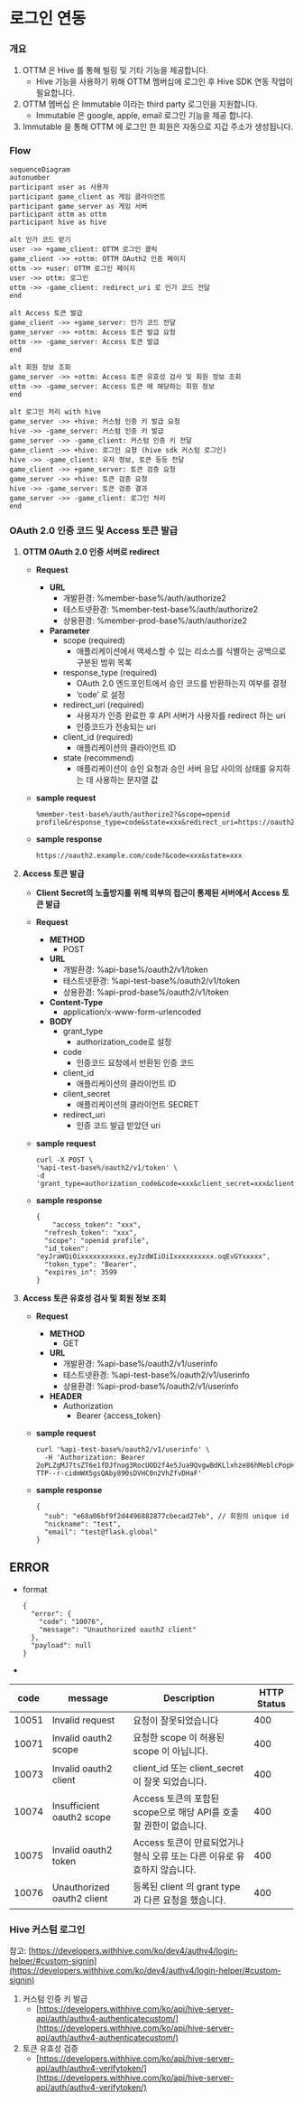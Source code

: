 # 로그인 연동

### 개요

1. OTTM 은 Hive 를 통해 빌링 및 기타 기능을 제공합니다.
   - Hive 기능을 사용하기 위해 OTTM 멤버십에 로그인 후 Hive SDK 연동 작업이 필요합니다.
2. OTTM 멤버십 은 Immutable 이라는 third party 로그인을 지원합니다. 
   - Immutable 은 google, apple, email 로그인 기능을 제공 합니다.
3. Immutable 을 통해 OTTM 에 로그인 한 회원은 자동으로 지갑 주소가 생성됩니다.

### **Flow**

```mermaid
sequenceDiagram
autonumber
participant user as 사용자
participant game_client as 게임 클라이언트
participant game_server as 게임 서버
participant ottm as ottm
participant hive as hive

alt 인가 코드 받기
user ->> +game_client: OTTM 로그인 클릭
game_client ->> +ottm: OTTM OAuth2 인증 페이지 
ottm ->> +user: OTTM 로그인 페이지
user ->> ottm: 로그인
ottm ->> -game_client: redirect_uri 로 인가 코드 전달
end

alt Access 토큰 발급
game_client ->> +game_server: 인가 코드 전달
game_server ->> +ottm: Access 토큰 발급 요청 
ottm ->> -game_server: Access 토큰 발급
end

alt 회원 정보 조회
game_server ->> +ottm: Access 토큰 유효성 검사 및 회원 정보 조회 
ottm ->> -game_server: Access 토큰 에 해당하는 회원 정보
end

alt 로그인 처리 with hive
game_server ->> +hive: 커스텀 인증 키 발급 요청
hive ->> -game_server: 커스텀 인증 키 발급
game_server ->> -game_client: 커스텀 인증 키 전달
game_client ->> +hive: 로그인 요청 (hive sdk 커스텀 로그인)
hive ->> -game_client: 유저 정보, 토큰 등등 전달
game_client ->> +game_server: 토큰 검증 요청
game_server ->> +hive: 토큰 검증 요청
hive ->> -game_server: 토큰 검증 결과
game_server ->> -game_client: 로그인 처리
end
```

### OAuth 2.0 인증 코드 및 Access 토큰 발급

1. **OTTM OAuth 2.0 인증 서버로 redirect**
    - **Request**
        - **URL**
            - 개발환경: %member-base%/auth/authorize2
            - 테스트넷환경: %member-test-base%/auth/authorize2
            - 상용환경: %member-prod-base%/auth/authorize2
        - **Parameter**
            - scope (required)
                - 애플리케이션에서 액세스할 수 있는 리소스를 식별하는 공백으로 구분된 범위 목록
            - response_type (required)
                - OAuth 2.0 엔드포인트에서 승인 코드를 반환하는지 여부를 결정
                - ‘code’ 로 설정
            - redirect_uri (required)
                - 사용자가 인증 완료한 후 API 서버가 사용자를 redirect 하는 uri
                - 인증코드가 전송되는 uri
            - client_id (required)
                - 애플리케이션의 클라이언트 ID
            - state (recommend)
                - 애플리케이션이 승인 요청과 승인 서버 응답 사이의 상태를 유지하는 데 사용하는 문자열 값
    - **sample request**

        ```
        %member-test-base%/auth/authorize2?&scope=openid profile&response_type=code&state=xxx&redirect_uri=https://oauth2.example.com/code&client_id=xxx
        ```

    - **sample response**

        ```
        https://oauth2.example.com/code?&code=xxx&state=xxx
        ```


1. **Access 토큰 발급**
    - **Client Secret의 노출방지를 위해 외부의 접근이 통제된 서버에서 Access 토큰 발급**
    - **Request**
        - **METHOD**
            - POST
        - **URL**
            - 개발환경: %api-base%/oauth2/v1/token
            - 테스트넷환경: %api-test-base%/oauth2/v1/token
            - 상용환경: %api-prod-base%/oauth2/v1/token
        - **Content-Type**
            - application/x-www-form-urlencoded
        - **BODY**
            - grant_type
                - authorization_code로 설정
            - code
                - 인증코드 요청에서 반환된 인증 코드
            - client_id
                - 애플리케이션의 클라이언트 ID
            - client_secret
                - 애플리케이션의 클라이언트 SECRET
            - redirect_uri
                - 인증 코드 발급 받았던 uri
    - **sample request**

        ```
        curl -X POST \
        '%api-test-base%/oauth2/v1/token' \
        -d 'grant_type=authorization_code&code=xxx&client_secret=xxx&client_id=xxx&redirect_uri=https://oauth2.example.com/code'
        ```

    - **sample response**

        ```
        {
        	"access_token": "xxx",
          "refresh_token": "xxx",
          "scope": "openid profile",
          "id_token": "eyJraWQiOixxxxxxxxxxx.eyJzdWIiOiIxxxxxxxxxx.oqEvGYxxxxx",
          "token_type": "Bearer",
          "expires_in": 3599
        }
        ```


1. **Access 토큰 유효성 검사 및 회원 정보 조회**
    - **Request**
        - **METHOD**
            - GET
        - **URL**
            - 개발환경: %api-base%/oauth2/v1/userinfo
            - 테스트넷환경: %api-test-base%/oauth2/v1/userinfo
            - 상용환경: %api-prod-base%/oauth2/v1/userinfo
        - **HEADER**
            - Authorization
                - Bearer {access_token}
    - **sample request**

        ```
        curl '%api-test-base%/oauth2/v1/userinfo' \
          -H 'Authorization: Bearer 2oPLZgMJ7tsZT6e1fDJfnog3RocUOD2f4e5Jua9QvgwBdKLlxhze86hMeblcPopH4XeXESezb1dInlQIGz5k7uA-TTP--r-cidmWX5gsQAby890sDVHC0n2VhZfvDHaF'
        ```

    - **sample response**

        ```
        {
          "sub": "e68a06bf9f2d4496882877cbecad27eb", // 회원의 unique id
          "nickname": "test",
          "email": "test@flask.global"
        }
        ```


## ERROR

- format

    ```
    {
      "error": {
        "code": "10076",
        "message": "Unauthorized oauth2 client"
      },
      "payload": null
    }
    ```

-

| code | message | Description | HTTP Status |
| --- | --- | --- | --- |
| 10051 | Invalid request | 요청이 잘못되었습니다 | 400 |
| 10071 | Invalid oauth2 scope | 요청한 scope 이 허용된 scope 이 아닙니다. | 400 |
| 10073 | Invalid oauth2 client | client_id 또는 client_secret 이 잘못 되었습니다.        | 400 |
| 10074 | Insufficient oauth2 scope | Access 토큰의 포함된 scope으로 해당 API를 호출 할 권한이 없습니다. | 400 |
| 10075 | Invalid oauth2 token | Access 토큰이 만료되었거나 형식 오류 또는 다른 이유로 유효하지 않습니다. | 400 |
| 10076 | Unauthorized oauth2 client | 등록된 client 의 grant type과 다른 요청을 했습니다. | 400 |

### Hive 커스텀 로그인

참고: [https://developers.withhive.com/ko/dev4/authv4/login-helper/#custom-signin](https://developers.withhive.com/ko/dev4/authv4/login-helper/#custom-signin)

1. 커스텀 인증 키 발급
   - [https://developers.withhive.com/ko/api/hive-server-api/auth/authv4-authenticatecustom/](https://developers.withhive.com/ko/api/hive-server-api/auth/authv4-authenticatecustom/)
2. 토큰 유효성 검증
   - [https://developers.withhive.com/ko/api/hive-server-api/auth/authv4-verifytoken/](https://developers.withhive.com/ko/api/hive-server-api/auth/authv4-verifytoken/)